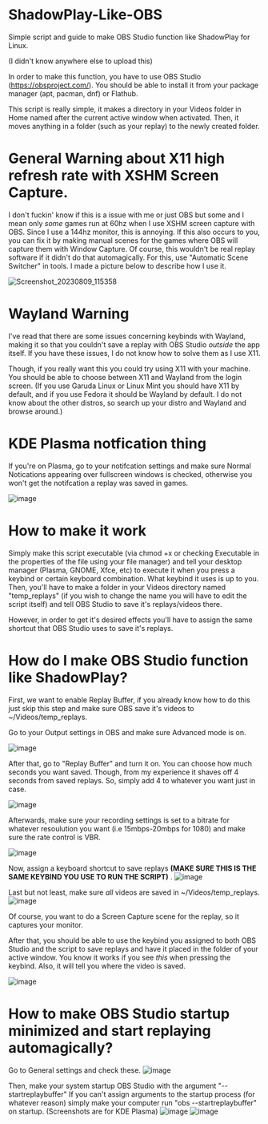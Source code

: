 # ShadowPlay-Like-OBS
Simple script and guide to make OBS Studio function like ShadowPlay for Linux.

(I didn't know anywhere else to upload this)

In order to make this function, you have to use OBS Studio (https://obsproject.com/). You should be able to install it from your package manager (apt, pacman, dnf) or Flathub.

This script is really simple, it makes a directory in your Videos folder in Home named after the current active window when activated. Then, it moves anything in a folder (such as your replay) to the newly created folder.

# General Warning about X11 high refresh rate with XSHM Screen Capture.
I don't fuckin' know if this is a issue with me or just OBS but some and I mean only _some_ games run at 60hz when I use XSHM screen capture with OBS. Since I use a 144hz monitor, this is annoying. If this also occurs to you, you can fix it by making manual scenes for the games where OBS will capture them with Window Capture. Of course, this wouldn't be real replay software if it didn't do that automagically. For this, use "Automatic Scene Switcher" in tools. I made a picture below to describe how I use it.

![Screenshot_20230809_115358](https://github.com/subnoticus/ShadowPlay-Like-OBS/assets/106459385/073c9d77-124e-4141-b0df-f01dcac59efd)


# Wayland Warning
I've read that there are some issues concerning keybinds with Wayland, making it so that you couldn't save a replay with OBS Studio _outside_ the app itself. If you have these issues, I do not know how to solve them as I use X11.

Though, if you really want this you could try using X11 with your machine. You should be able to choose between X11 and Wayland from the login screen. (If you use Garuda Linux or Linux Mint you should have X11 by default, and if you use Fedora it should be Wayland by default. I do not know about the other distros, so search up your distro and Wayland and browse around.)

# KDE Plasma notfication thing
If you're on Plasma, go to your notifcation settings and make sure Normal Notications appearing over fullscreen windows is checked, otherwise you won't get the notifcation a replay was saved in games.

![image](https://github.com/subnoticus/ShadowPlay-Like-Linux-Script/assets/106459385/4cbfed71-ec83-454a-ab2f-018db0293a59)

# How to make it work
Simply make this script executable (via chmod +x or checking Executable in the properties of the file using your file manager) and tell your desktop manager (Plasma, GNOME, Xfce, etc) to execute it when you press a keybind or certain keyboard combination. What keybind it uses is up to you. Then, you'll have to make a folder in your Videos directory named "temp_replays" (if you wish to change the name you will have to edit the script itself) and tell OBS Studio to save it's replays/videos there.

However, in order to get it's desired effects you'll have to assign the same shortcut that OBS Studio uses to save it's replays.

# How do I make OBS Studio function like ShadowPlay?

First, we want to enable Replay Buffer, if you already know how to do this just skip this step and make sure OBS save it's videos to ~/Videos/temp_replays.

Go to your Output settings in OBS and make sure Advanced mode is on.

![image](https://github.com/subnoticus/ShadowPlay-Like-Linux-Script/assets/106459385/1a8db897-0d82-4d07-ac11-84b773d538cf)

After that, go to "Replay Buffer" and turn it on. You can choose how much seconds you want saved. Though, from my experience it shaves off 4 seconds from saved replays. So, simply add 4 to whatever you want just in case.

![image](https://github.com/subnoticus/ShadowPlay-Like-Linux-Script/assets/106459385/ec1c24c4-1cad-4acc-80ad-253941b8c375)

Afterwards, make sure your recording settings is set to a bitrate for whatever resoulution you want (i.e 15mbps-20mbps for 1080) and make sure the rate control is VBR.

![image](https://github.com/subnoticus/ShadowPlay-Like-Linux-Script/assets/106459385/170e7606-a384-410f-85c8-327d66078dd1)

Now, assign a keyboard shortcut to save replays **(MAKE SURE THIS IS THE SAME KEYBIND YOU USE TO RUN THE SCRIPT)** . 
![image](https://github.com/subnoticus/ShadowPlay-Like-Linux-Script/assets/106459385/47c8400e-a05a-4247-9a2c-db638b56b047)

Last but not least, make sure _all_ videos are saved in ~/Videos/temp_replays. 
![image](https://github.com/subnoticus/ShadowPlay-Like-Linux-Script/assets/106459385/e57a0264-8a2c-4fa9-8a66-ec583c20c1e3)

Of course, you want to do a Screen Capture scene for the replay, so it captures your monitor.

After that, you should be able to use the keybind you assigned to both OBS Studio and the script to save replays and have it placed in the folder of your active window. You know it works if you see _this_ when pressing the keybind. Also, it will tell you where the video is saved.

![image](https://github.com/subnoticus/ShadowPlay-Like-Linux-Script/assets/106459385/c0c9681b-79ff-48b2-ac44-b364cee3f467)

# How to make OBS Studio startup minimized and start replaying automagically?

Go to General settings and check these.
![image](https://github.com/subnoticus/ShadowPlay-Like-Linux-Script/assets/106459385/b16189e5-5df6-40fa-bdee-d00ddb97fa51)

Then, make your system startup OBS Studio with the argument "--startreplaybuffer"
If you can't assign arguments to the startup process (for whatever reason) simply make your computer run "obs --startreplaybuffer" on startup. (Screenshots are for KDE Plasma)
![image](https://github.com/subnoticus/ShadowPlay-Like-Linux-Script/assets/106459385/7cb35848-dd07-4492-a459-ad32b2c3b2ce)
![image](https://github.com/subnoticus/ShadowPlay-Like-Linux-Script/assets/106459385/c0715ea3-cef7-4254-a44f-38e48d3c7501)
